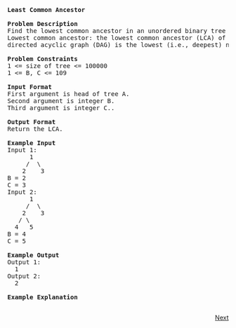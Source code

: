 <pre>
<b>Least Common Ancestor</b>

<b>Problem Description</b>
Find the lowest common ancestor in an unordered binary tree A, given two values, B and C, in the tree.
Lowest common ancestor: the lowest common ancestor (LCA) of two nodes and w in a tree or 
directed acyclic graph (DAG) is the lowest (i.e., deepest) node that has both v and w as descendants.

<b>Problem Constraints</b>
1 <= size of tree <= 100000
1 <= B, C <= 109

<b>Input Format</b>
First argument is head of tree A.
Second argument is integer B.
Third argument is integer C..

<b>Output Format</b>
Return the LCA.

<b>Example Input</b>
Input 1:
      1
     /  \
    2    3
B = 2
C = 3
Input 2:
      1
     /  \
    2    3
   / \
  4   5
B = 4
C = 5

<b>Example Output</b>
Output 1:
  1
Output 2:
  2

<b>Example Explanation</b>
		
</pre>	
<p align="right"><a class="Pagination-link1SfnH-8-DxMA Pagination-link_right2v3HzuwWFxb4" aria-label="Next Page: Raw Mode Editor" href="https://github.com/divyangju1991/DSA-Scaler/blob/main/DSA/src/com/scaler/dsa/heap/homework/read2ndPage.md">Next</a></p>
